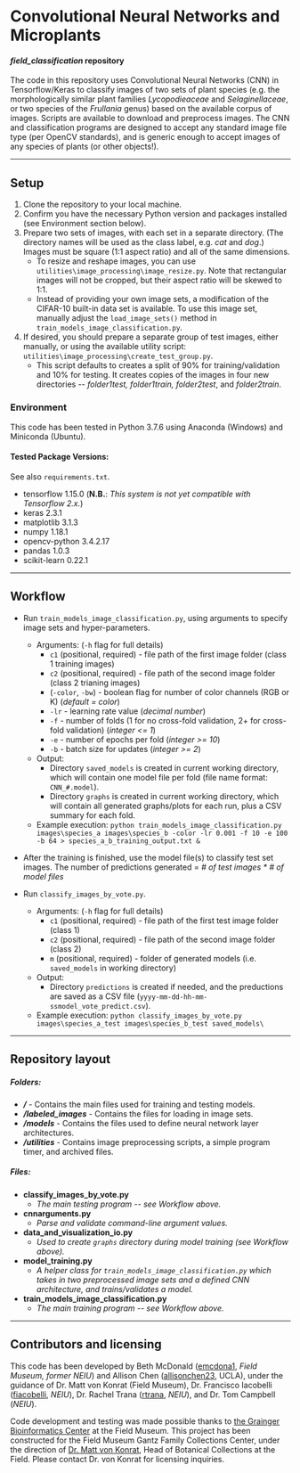 # Convolutional Neural Networks and Microplants
#### _field_classification_ repository


The code in this repository uses Convolutional Neural Networks (CNN) in Tensorflow/Keras to classify images of two sets of plant species (e.g. the morphologically similar plant families *Lycopodieaceae* and *Selaginellaceae*, or two species of the *Frullania* genus) based on the available corpus of images.  Scripts are available to download and preprocess images. The CNN and classification programs are designed to accept any standard image file type (per OpenCV standards), and is generic enough to accept images of any species of plants (or other objects!).


---

## Setup
1. Clone the repository to your local machine.
1. Confirm you have the necessary Python version and packages installed (see Environment section below).
1. Prepare two sets of images, with each set in a separate directory.  (The directory names will be used as the class label, e.g. *cat* and *dog*.)  Images must be square (1:1 aspect ratio) and all of the same dimensions.
    - To resize and reshape images, you can use `utilities\image_processing\image_resize.py`.  Note that rectangular images will not be cropped, but their aspect ratio will be skewed to 1:1.
    - Instead of providing your own image sets, a modification of the CIFAR-10 built-in data set is available. To use this image set, manually adjust the `load_image_sets()` method in `train_models_image_classification.py`.
1. If desired, you should prepare a separate group of test images, either manually, or using the available utility script: `utilities\image_processing\create_test_group.py`.
    - This script defaults to creates a split of 90% for training/validation and 10% for testing. It creates copies of the images in four new directories  -- *folder1test, folder1train, folder2test*, and *folder2train*.


### Environment
This code has been tested in Python 3.7.6 using Anaconda (Windows) and Miniconda (Ubuntu).


#### Tested Package Versions:
See also `requirements.txt`.
- tensorflow 1.15.0  (**N.B.**: *This system is not yet compatible with Tensorflow 2.x.*)
- keras 2.3.1
- matplotlib 3.1.3
- numpy 1.18.1
- opencv-python 3.4.2.17
- pandas 1.0.3
- scikit-learn 0.22.1

---

## Workflow
- Run `train_models_image_classification.py`, using arguments to specify image sets and hyper-parameters.
    - Arguments: (`-h` flag for full details)
        - `c1` (positional, required) - file path of the first image folder (class 1 training images)
        - `c2` (positional, required) - file path of the second image folder (class 2 trianing images)
        - (`-color`, `-bw`) - boolean flag for number of color channels (RGB or K) (*default = color*)
        - `-lr` - learning rate value (*decimal number*)
        - `-f` - number of folds (1 for no cross-fold validation, 2+ for cross-fold validation) (*integer <= 1*)
        - `-e` - number of epochs per fold (*integer >= 10*)
        - `-b` - batch size for updates (*integer >= 2*)
    - Output:
        - Directory `saved_models` is created in current working directory, which will contain one model file per fold (file name format: `CNN_#.model`).
        - Directory `graphs` is created in current working directory, which will contain all generated graphs/plots for each run, plus a CSV summary for each fold.
    - Example execution: `python train_models_image_classification.py images\species_a images\species_b -color -lr 0.001 -f 10 -e 100 -b 64 > species_a_b_training_output.txt &`


- After the training is finished, use the model file(s) to classify test set images.  The number of predictions generated = *# of test images * # of model files*
- Run `classify_images_by_vote.py`.
    - Arguments: (`-h` flag for full details)
        - `c1` (positional, required) - file path of the first test image folder (class 1)
        - `c2` (positional, required) - file path of the second image folder (class 2)
        - `m` (positional, required) - folder of generated models (i.e. `saved_models` in working directory)
    - Output:
        - Directory `predictions` is created if needed, and the preductions are saved as a CSV file (`yyyy-mm-dd-hh-mm-ssmodel_vote_predict.csv`).
    - Example execution: `python classify_images_by_vote.py images\species_a_test images\species_b_test saved_models\`

---

## Repository layout

##### Folders:
- **_/_** - Contains the main files used for training and testing models.
- **_/labeled_images_** - Contains the files for loading in image sets. 
- **_/models_** - Contains the files used to define neural network layer architectures.
- **_/utilities_** - Contains image preprocessing scripts, a simple program timer, and archived files.

##### Files:

- **classify_images_by_vote.py**
    - _The main testing program -- see Workflow above._
- **cnnarguments.py**
    - _Parse and validate command-line argument values._
- **data_and_visualization_io.py**
    - _Used to create `graphs` directory during model training (see Workflow above)._
- **model_training.py**
    - _A helper class for `train_models_image_classification.py` which takes in two preprocessed image sets and a defined CNN architecture, and trains/validates a model._
- **train_models_image_classification.py**
    - _The main training program -- see Workflow above._



---

## Contributors and licensing
This code has been developed by Beth McDonald ([emcdona1](https://github.com/emcdona1), *Field Museum, former NEIU*) and Allison Chen ([allisonchen23](https://github.com/allisonchen23), UCLA), under the guidance of Dr. Matt von Konrat (Field Museum), Dr. Francisco Iacobelli ([fiacobelli](https://github.com/fiacobelli), *NEIU*), Dr. Rachel Trana ([rtrana](https://github.com/rtrana), *NEIU*), and Dr. Tom Campbell (*NEIU*).

Code development and testing was made possible thanks to [the Grainger Bioinformatics Center](https://www.fieldmuseum.org/science/labs/grainger-bioinformatics-center) at the Field Museum.  This project has been constructed for the Field Museum Gantz Family Collections Center, under the direction of [Dr. Matt von Konrat](https://www.fieldmuseum.org/about/staff/profile/16), Head of Botanical Collections at the Field.  Please contact Dr. von Konrat for licensing inquiries.